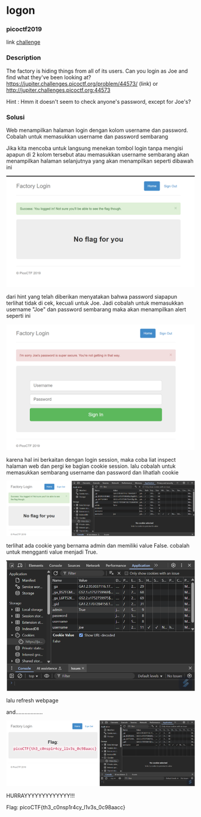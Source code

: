 # logon
### picoctf2019

link [challenge](https://play.picoctf.org/practice/challenge/46?category=1&difficulty=1&page=2)

### Description

The factory is hiding things from all of its users. Can you login as Joe and find what they've been looking at? https://jupiter.challenges.picoctf.org/problem/44573/ (link) or http://jupiter.challenges.picoctf.org:44573

Hint : Hmm it doesn't seem to check anyone's password, except for Joe's?

### Solusi

Web menampilkan halaman login dengan kolom username dan password. Cobalah untuk memasukkan username dan password sembarang

Jika kita mencoba untuk langsung menekan tombol login tanpa mengisi apapun di 2 kolom tersebut atau memasukkan username sembarang
akan menampilkan halaman selanjutnya yang akan menampilkan seperti dibawah ini

![webpage](https://github.com/yowsevanz/images/blob/main/sembarang_usn.png)


dari hint yang telah diberikan menyatakan bahwa password siapapun terlihat tidak di cek, kecuali untuk Joe. Jadi cobalah untuk memasukkan username "Joe" dan password sembarang
maka akan menampilkan alert seperti ini

![alert](https://github.com/yowsevanz/images/blob/main/username%3D%22Joe%22.png)

karena hal ini berkaitan dengan login session, maka coba liat inspect halaman web dan pergi ke bagian cookie session. 
lalu cobalah untuk memasukkan sembarang username dan password dan lihatlah cookie

![cookie](https://github.com/yowsevanz/images/blob/main/inspect%20cookie.png)

terlihat ada cookie yang bernama admin dan memiliki value False. cobalah untuk mengganti value menjadi True.

![admin="True"](https://github.com/yowsevanz/images/blob/main/admin%3D%22True%22.png)

lalu refresh webpage


and..................

![gettheFLAG!](https://github.com/yowsevanz/images/blob/main/flag_logon.png)

HURRAYYYYYYYYYYYYY!!!


Flag: picoCTF{th3_c0nsp1r4cy_l1v3s_0c98aacc}

